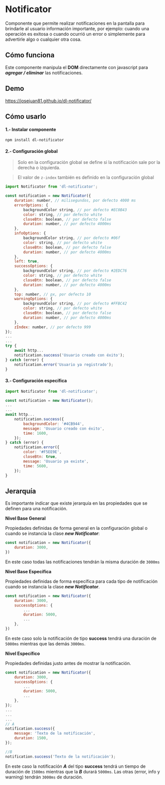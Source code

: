 # Notificator
Componente que permite realizar notificaciones en la pantalla para brindarle al usuario información importante, por ejemplo: cuando una operación es exitosa o cuando ocurrió un error o simplemente para advertirle algo o cualquier otra cosa.

## Cómo funciona
Este componente manipula el **DOM** directamente con javascript para ***agregar / eliminar*** las notificaciones.

## Demo
https://josejuan81.github.io/dl-notificator/

## Cómo usarlo

#### 1.- Instalar componente
`npm install dl-notificator`

#### 2.- Configuración global
> Solo en la configuración global se define si la notificación sale por la derecha o izquierda.

> El valor de `z-index` también es definido en la configuración global
```js
import Notificator from 'dl-notificator';

const notification = new Notificator({
	duration: number, // milisegundos, por defecto 4000 ms
	errorOptions: {
		backgroundColor string, // por defecto #EC0B43
		color: string, // por defecto white
		closeBtn: boolean, // por defecto false
		duration: number, // por defecto 4000ms
	},
	infoOptions: {
		backgroundColor string, // por defecto #06f
		color: string, // por defecto white
		closeBtn: boolean, // por defecto false
		duration: number, // por defecto 4000ms
	},
	left: true,
	successOptions: {
		backgroundColor string, // por defecto #2EDC76
		color: string, // por defecto white
		closeBtn: boolean, // por defecto false
		duration: number, // por defecto 4000ms
	},
	top: number, // px, por defecto 10
	warningOptions: {
		backgroundColor string, // por defecto #FFBC42
		color: string, // por defecto white
		closeBtn: boolean, // por defecto false
		duration: number, // por defecto 4000ms
	},
	zIndex: number, // por defecto 999
});
...
...
try {
	await http...
	notification.success('Usuario creado con éxito');
} catch (error) {
	notification.error('Usuario ya registrado');
}
```
#### 3.- Configuración específica
```js
import Notificator from 'dl-notificator';

const notification = new Notificator();
...
...
await http...
	notification.success({
		backgroundColor: '#4CB944',
		message: 'Usuario creado con éxito',
		time: 1600,
	});
} catch (error) {
	notification.error({
		color: '#F5EE9E',
		closeBtn: true,
		message: 'Usuario ya existe',
		time: 5600,
	});
}
```

## Jerarquía
Es importante indicar que existe jerarquía en las propiedades que se definen para una notificación.

**Nivel Base General**

Propiedades definidas de forma general en la configuración global o cuando se instancia la clase ***new Notificator***:
```js
const notification = new Notificator({
	duration: 3000,
})
```
En este caso todas las notificaciones tendrán la misma duración de `3000ms`

**Nivel Base Específica**

Propiedades definidas de forma específica para cada tipo de notificación cuando se instancia la clase ***new Notificator***.
```js
const notification = new Notificator({
	duration: 3000,
	successOptions: {
		...
		duration: 5000,
		...
	},
})
```
En este caso solo la notificación de tipo **success** tendrá una duración de `5000ms` mientras que las demás `3000ms`.

**Nivel Específico**

Propiedades definidas justo antes de mostrar la notificación.
```js
const notification = new Notificator({
	duration: 3000,
	successOptions: {
		...
		duration: 5000,
		...
	},
});
...
...
...
// A
notification.success({
	message: 'Texto de la notificación',
	duration: 1500,
});

//B
notification.success('Texto de la notificación');
```
En este caso la notificación ***A*** del tipo **success** tendrá un tiempo de duración de `1500ms` mientras que la ***B*** durará `5000ms`. Las otras (error, info y warning) tendrán `3000ms` de duración.
